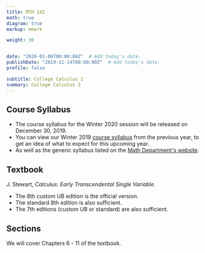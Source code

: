 ```yaml
---
title: MTH 142
math: true
diagram: true
markup: mmark

weight: 30


date: "2020-01-06T00:00:00Z"  # Add today's date.
publishDate: "2019-11-14T00:00:00Z"  # Add today's date.
profile: false

subtitle: College Calculus 2
summary: College Calculus 2
---
```


## Course Syllabus

- The course syllabus for the Winter 2020 session will be released on December 30, 2019.
- You can view our  Winter 2019 [course syllabus](syllabus.pdf) from the previous year, to get an idea of what to expect for this upcoming year. 
- As well as the generic syllabus listed on the [Math Department's website](http://www.buffalo.edu/cas/math/ug/ug-courses/syllabi.html).


## Textbook

J. Stewart, *Calculus: Early Transcendental Single Variable*.

- The 8th custom UB edition is the official version.
- The standard 8th edition is also sufficient.
- The 7th editions (custom UB or standard) are also sufficient.


## Sections

We will cover Chapters 6 - 11 of the textbook.


